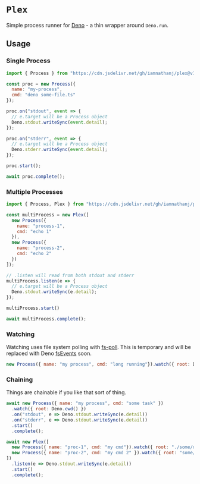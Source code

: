 # `Plex`

Simple process runner for [Deno] - a thin wrapper around `Deno.run`.

## Usage

### Single Process

```js
import { Process } from "https://cdn.jsdelivr.net/gh/iamnathanj/plex@v1.0.0/mod.ts";

const proc = new Process({
  name: "my-process",
  cmd: "deno some-file.ts"
});

proc.on("stdout", event => {
  // e.target will be a Process object
  Deno.stdout.writeSync(event.detail);
});

proc.on("stderr", event => {
  // e.target will be a Process object
  Deno.stderr.writeSync(event.detail);
});

proc.start();

await proc.complete();
```

### Multiple Processes

```js
import { Process, Plex } from "https://cdn.jsdelivr.net/gh/iamnathanj/plex@v1.0.0/mod.ts";

const multiProcess = new Plex([
  new Process({
    name: "process-1",
    cmd: "echo 1"
  }),
  new Process({
    name: "process-2",
    cmd: "echo 2"
  })
]);

// .listen will read from both stdout and stderr
multiProcess.listen(e => {
  // e.target will be a Process object
  Deno.stdout.writeSync(e.detail);
});

multiProcess.start()

await multiProcess.complete();
```

### Watching

Watching uses file system polling with [fs-poll]. This is temporary and will be replaced with Deno [fsEvents] soon.

```js
new Process({ name: "my process", cmd: "long running"}).watch({ root: Deno.cwd() });
```

### Chaining
Things are chainable if you like that sort of thing.
```js
await new Process({ name: "my process", cmd: "some task" })
  .watch({ root: Deno.cwd() })
  .on("stdout", e => Deno.stdout.writeSync(e.detail))
  .on("stderr", e => Deno.stdout.writeSync(e.detail))
  .start()
  .complete();
```

```js
await new Plex([
  new Process({ name: "proc-1", cmd: "my cmd"}).watch({ root: "./some/dir" }),
  new Process({ name: "proc-2", cmd: "my cmd 2" }).watch({ root: "some/other/dir" })
])
  .listen(e => Deno.stdout.writeSync(e.detail))
  .start()
  .complete();
```

[Deno]: https://deno.land/
[fs-poll]: https://github.com/iAmNathanJ/fs-poll
[fsEvents]: https://github.com/denoland/deno/pull/3452
